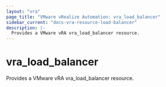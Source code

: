 ```yaml
---
layout: "vra"
page_title: "VMware vRealize Automation: vra_load_balancer"
sidebar_current: "docs-vra-resource-load-balancer"
description: |-
  Provides a VMware vRA vra_load_balancer resource.
---
```


# vra\_load\_balancer

Provides a VMware vRA vra_load_balancer resource.
